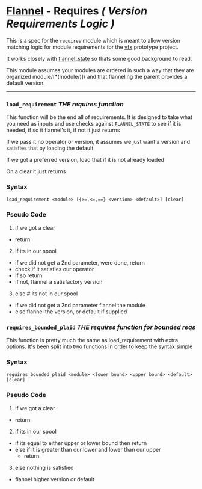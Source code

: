 # [Flannel][readme-md] - Requires *( Version Requirements Logic )*

This is a spec for the `requires` module which is meant to allow version matching logic for module requirements for the [vfx][vfx-prototype-readme] prototype project.

It works closely with [flannel_state][flannel-state-md] so thats some good background to read.

This module assumes your modules are ordered in such a way that they are organized module/[*(module/)]<version>/ and that flanneling the parent provides a default version.

---

### `load_requirement` *THE requires function*

This function will be the end all of requirements. It is designed to take what you need as inputs and use checks against `FLANNEL_STATE` to see if it is needed, if so it flannel's it, if not it just returns

If we pass it no operator or version, it assumes we just want a version and satisfies that by loading the default

If we got a preferred version, load that if it is not already loaded

On a clear it just returns

### Syntax

`load_requirement <module> [{>=,<=,==} <version> <default>] [clear]`

### Pseudo Code

1. if we got a clear
  - return
2. if its in our spool
  - if we did not get a 2nd parameter, were done, return
  - check if it satisfies our operator
  - if so return
  - if not, flannel a satisfactory version
3. else # its not in our spool
  - if we did not get a 2nd parameter flannel the module
  - else flannel the version, or default if supplied

### `requires_bounded_plaid` *THE requires function for bounded reqs*

This function is pretty much the same as load_requirement with extra options. It's been split into two functions in order to keep the syntax simple

### Syntax

`requires_bounded_plaid <module> <lower bound> <upper bound> <default> [clear]`

### Pseudo Code

1. if we got a clear
  - return
2. if its in our spool
  - if its equal to either upper or lower bound then return
  - else if it is greater than our lower and lower than our upper
    - return
3. else nothing is satisfied
  - flannel higher version or default

[flannel-state-md]: ../FLANNEL_STATE.md "Plaid Spool Markdown"
[vfx-prototype-readme]: ../../vfx/README.md "Vfx Prototype Readme"
[readme-md]: ../../README.md "Flannel Readme"
